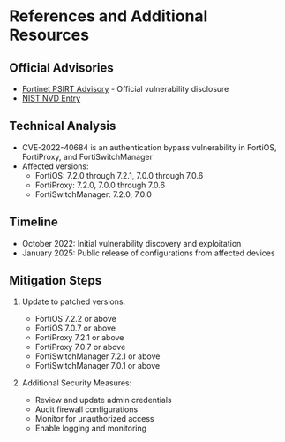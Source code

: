 # References and Additional Resources

## Official Advisories
- [Fortinet PSIRT Advisory](https://www.fortinet.com/blog/psirt-blogs/update-regarding-cve-2022-40684) - Official vulnerability disclosure
- [NIST NVD Entry](https://nvd.nist.gov/vuln/detail/CVE-2022-40684)

## Technical Analysis
- CVE-2022-40684 is an authentication bypass vulnerability in FortiOS, FortiProxy, and FortiSwitchManager
- Affected versions:
  - FortiOS: 7.2.0 through 7.2.1, 7.0.0 through 7.0.6
  - FortiProxy: 7.2.0, 7.0.0 through 7.0.6
  - FortiSwitchManager: 7.2.0, 7.0.0

## Timeline
- October 2022: Initial vulnerability discovery and exploitation
- January 2025: Public release of configurations from affected devices

## Mitigation Steps
1. Update to patched versions:
   - FortiOS 7.2.2 or above
   - FortiOS 7.0.7 or above
   - FortiProxy 7.2.1 or above
   - FortiProxy 7.0.7 or above
   - FortiSwitchManager 7.2.1 or above
   - FortiSwitchManager 7.0.1 or above

2. Additional Security Measures:
   - Review and update admin credentials
   - Audit firewall configurations
   - Monitor for unauthorized access
   - Enable logging and monitoring
